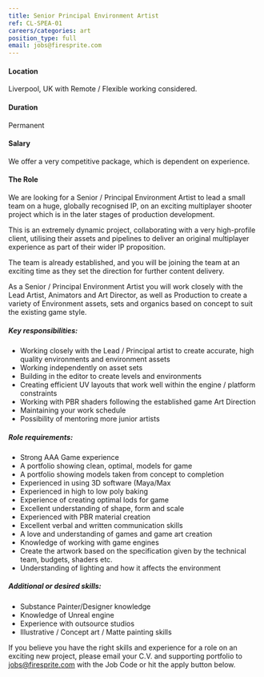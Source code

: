 ```yaml
---
title: Senior Principal Environment Artist
ref: CL-SPEA-01
careers/categories: art
position_type: full
email: jobs@firesprite.com
---
```

#### Location

Liverpool, UK with Remote / Flexible working considered.

#### Duration

Permanent

#### Salary

We offer a very competitive package, which is dependent on experience.

#### The Role

We are looking for a Senior / Principal Environment Artist to lead a small team on a huge, globally recognised IP, on an exciting multiplayer shooter project which is in the later stages of production development.

This is an extremely dynamic project, collaborating with a very high-profile client, utilising their assets and pipelines to deliver an original multiplayer experience as part of their wider IP proposition.

The team is already established, and you will be joining the team at an exciting time as they set the direction for further content delivery.

As a Senior / Principal Environment Artist you will work closely with the Lead Artist, Animators and Art Director, as well as Production to create a variety of Environment assets, sets and organics based on concept to suit the existing game style.

##### **Key responsibilities:**

* Working closely with the Lead / Principal artist to create accurate, high quality environments and environment assets
* Working independently on asset sets
* Building in the editor to create levels and environments
* Creating efficient UV layouts that work well within the engine / platform constraints
* Working with PBR shaders following the established game Art Direction
* Maintaining your work schedule
* Possibility of mentoring more junior artists

##### **Role requirements:**

* Strong AAA Game experience
* A portfolio showing clean, optimal, models for game
* A portfolio showing models taken from concept to completion
* Experienced in using 3D software (Maya/Max
* Experienced in high to low poly baking
* Experience of creating optimal lods for game
* Excellent understanding of shape, form and scale
* Experienced with PBR material creation
* Excellent verbal and written communication skills
* A love and understanding of games and game art creation
* Knowledge of working with game engines
* Create the artwork based on the specification given by the technical team, budgets, shaders etc.
* Understanding of lighting and how it affects the environment

##### **Additional or desired skills:**

* Substance Painter/Designer knowledge
* Knowledge of Unreal engine
* Experience with outsource studios
* Illustrative / Concept art / Matte painting skills

If you believe you have the right skills and experience for a role on an exciting new project, please email your C.V. and supporting portfolio to jobs@firesprite.com with the Job Code or hit the apply button below.